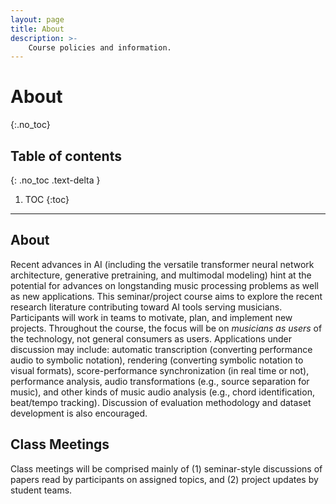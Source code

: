 ```yaml
---
layout: page
title: About
description: >-
    Course policies and information.
---
```


# About
{:.no_toc}

## Table of contents
{: .no_toc .text-delta }

1. TOC
{:toc}

---

## About

Recent advances in AI (including the versatile transformer neural network architecture, generative pretraining, and multimodal modeling) hint at the potential for advances on longstanding music processing problems as well as new applications.  This seminar/project course aims to explore the recent research literature contributing toward AI tools serving musicians.  Participants will work in teams to motivate, plan, and implement new projects.  Throughout the course, the focus will be on *musicians as users* of the technology, not general consumers as users.  Applications under discussion may include:  automatic transcription (converting performance audio to symbolic notation), rendering (converting symbolic notation to visual formats), score-performance synchronization (in real time or not), performance analysis, audio transformations (e.g., source separation for music), and other kinds of music audio analysis (e.g., chord identification, beat/tempo tracking).  Discussion of evaluation methodology and dataset development is also encouraged.

## Class Meetings

Class meetings will be comprised mainly of (1) seminar-style discussions of papers read by participants on assigned topics, and (2) project updates by student teams.






